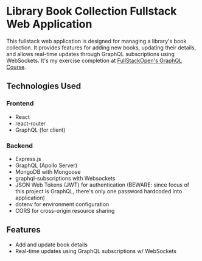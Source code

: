 # Library Book Collection Fullstack Web Application

This fullstack web application is designed for managing a library's book collection. It provides features for adding new books, updating their details, and allows real-time updates through GraphQL subscriptions using WebSockets. It's my exercise completion at [FullStackOpen's GraphQL Course](https://fullstackopen.com/en/part8).

## Technologies Used

### Frontend
- React
- react-router
- GraphQL (for client)

### Backend
- Express.js
- GraphQL (Apollo Server)
- MongoDB with Mongoose
- graphql-subscriptions with Websockets
- JSON Web Tokens (JWT) for authentication (BEWARE: since focus of this project is GraphQL, there's only one password hardcoded into application)
- dotenv for environment configuration
- CORS for cross-origin resource sharing

## Features
- Add and update book details
- Real-time updates using GraphQL subscriptions w/ WebSockets

